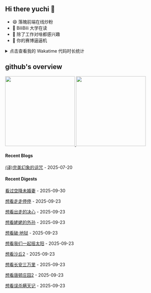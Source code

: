 ## Hi there yuchi 👋 

- 😄 落魄前端在线炒粉
- 🏫 BiliBili 大学在读
- 🤔 除了工作对啥都感兴趣
- 👯 你的赛博逼逼机

<details>
  <summary>
    点击查看我的 Wakatime 代码时长统计
  </summary>
  <div>
    <img src="https://github-readme-stats.vercel.app/api/wakatime?username=yuchiXiong&hide_title=true&layout=compact&langs_count=10" />
  <div>
</details>
    
## github's overview

<a href="https://github.com/yuchiXiong">
  <img height="225" src="https://github-readme-stats.vercel.app/api?username=yuchiXiong&show_icons=true&include_all_commits=true&count_private=true"/>
  <img height="225" src="https://github-readme-stats.vercel.app/api/top-langs/?username=yuchiXiong&hide=python,css,ejs,stylus,racket,scss,slim,html,c,less,shell"/>
</a>

#### Recent Blogs

[(译)完美幻象的诅咒](https://xiongyuchi.com/2025/07/20/fan-yi/yi-wan-mei-huan-xiang-de-zu-zhou/) - 2025-07-20

#### Recent Digests

[看过空降未婚妻](https://www.douban.com/location/drama/36292667/) - 2025-09-30

[想看走走停停](https://movie.douban.com/subject/35956190/) - 2025-09-23

[想看出走的决心](https://movie.douban.com/subject/36587974/) - 2025-09-23

[想看姥姥的外孙](https://movie.douban.com/subject/36328210/) - 2025-09-23

[想看破·地狱](https://movie.douban.com/subject/36712987/) - 2025-09-23

[想看我们一起摇太阳](https://movie.douban.com/subject/36149032/) - 2025-09-23

[想看沙丘2](https://movie.douban.com/subject/35575567/) - 2025-09-23

[想看长安三万里](https://movie.douban.com/subject/36035676/) - 2025-09-23

[想看唐顿庄园2](https://movie.douban.com/subject/35008440/) - 2025-09-23

[想看误杀瞒天记](https://movie.douban.com/subject/26419637/) - 2025-09-23